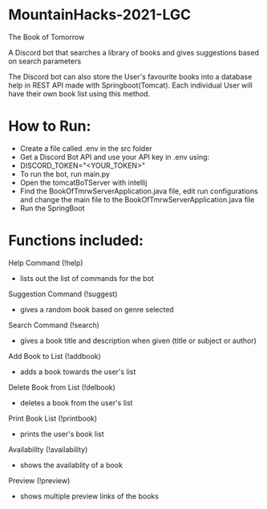 # MountainHacks-2021-LGC

The Book of Tomorrow 

A Discord bot that searches a library of books and gives suggestions based on search parameters

The Discord bot can also store the User's favourite books into a database help in REST API made with Springboot(Tomcat). Each individual User will have their own book list using this method.
# How to Run:
 - Create a file called .env in the src folder
 - Get a Discord Bot API and use your API key in .env using:
 - DISCORD_TOKEN="<YOUR_TOKEN>"
 - To run the bot, run main.py
 - Open the tomcatBoTServer with intellij
 - Find the BookOfTmrwServerApplication.java file, edit run configurations and change the main file to the BookOfTmrwServerApplication.java file
 - Run the SpringBoot
 
# Functions included:

Help Command (!help)
 - lists out the list of commands for the bot 
 
Suggestion Command (!suggest)
 - gives a random book based on genre selected 
 
Search Command (!search)
 - gives a book title and description when given (title or subject or author) 
 
Add Book to List (!addbook)
 - adds a book towards the user's list

Delete Book from List (!delbook)
 - deletes a book from the user's list

Print Book List (!printbook)
 - prints the user's book list

Availability (!availability)
 - shows the availablity of a book

Preview (!preview)
 - shows multiple preview links of the books
 

